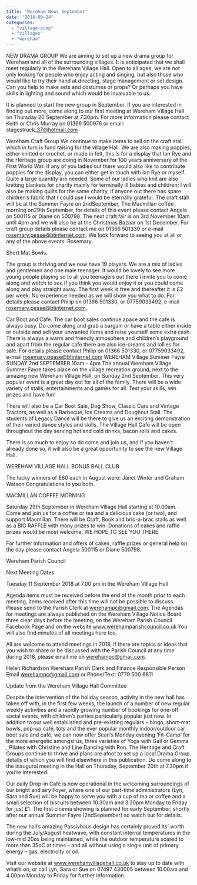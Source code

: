 ```yaml
---
title: "Wereham News September"
date: "2018-09-24"
categories: 
  - "village-pump"
  - "villages"
  - "wereham"
---
```


NEW DRAMA GROUP We are aiming to set up a new drama group for Wereham and all of the surrounding villages. It is anticipated that we shall meet regularly in the Wereham Village Hall. Open to all ages, we are not only looking for people who enjoy acting and singing, but also those who would like to try their hand at directing, stage management or set design. Can you help to make sets and costumes or props? Or perhaps you have skills in lighting and sound which would be invaluable to us.

It is planned to start the new group in September. If you are interested in finding out more, come along to our first meeting at Wereham Village Hall on Thursday 20 September at 7.30pm. For more information please contact Keith or Chris Murray on 01366 500976 or email: stagestruck\_37@hotmail.com

Wereham Craft Group We continue to make items to sell on the craft stall which in turn is fund raising for the village Hall. We are also making poppies, either knitted or crochet, or made in felt, this is for a display that Ian Rye and the Heritage group are doing in November for 100 years anniversary of the First World War. If any of you ladies out there would also like to contribute poppies for the display, you can either get in touch with Ian Rye or myself. Quite a large quantity are needed. Some of our ladies who knit are also knitting blankets for charity mainly for terminally ill babies and children; I will also be making quilts for the same charity, if anyone out there has spare children’s fabric that I could use I would be eternally grateful. The craft stall will be at the Summer Fayre on 2ndSeptember, The Macmillan coffee morning on29th September, for details of this event please contact Angela on 500115 or Diane on 500798. The next craft fair is on 3rd November 10am until 4pm and we will also be at the Christmas Bazaar on 1st December. For craft group details please contact me on 01366 501330 or e-mail rosemary.pease@btinternet.com. We look forward to seeing you at all or any of the above events. Rosemary.

Short Mat Bowls.

The group is thriving and we now have 19 players. We are a mix of ladies and gentlemen and one male teenager. It would be lovely to see more young people playing so to all you teenagers out there I invite you to come along and watch to see if you think you would enjoy it or you could come along and play straight away. The first week is free and thereafter it is £2 per week. No experience needed as we will show you what to do. For details please contact Philip on 01366 501330, or 07759033492, e-mail rosemary.pease@btinternet.com.

Car Boot and Cafe. The car boot sales continue apace and the cafe is always busy. Do come along and grab a bargain or have a table either inside or outside and sell your unwanted items and raise yourself some extra cash. There is always a warm and friendly atmosphere and children’s playground and apart from the regular cafe there are also ice-creams and lollies for sale. For details please contact Philip on 01366 501330, or 07759033492, e-mail rosemary.pease@btinternet.com WEREHAM Village Summer Fayre SUNDAY 2nd SEPTEMBER 10am - 4pm The annual Wereham Village Summer Fayre takes place on the village recreation ground, next to the amazing new Wereham Village Hall, on Sunday 2nd September. This very popular event is a great day out for all of the family. There will be a wide variety of stalls, entertainments and games for all. Test your skills, win prizes and have fun!

There will also be a Car Boot Sale, Dog Show, Classic Cars and Vintage Tractors, as well as a Barbecue, Ice Creams and Doughnut Stall. The students of Legacy Dance will be there to give us an exciting demonstration of their varied dance styles and skills. The Village Hall Cafe will be open throughout the day serving hot and cold drinks, bacon rolls and cakes.

There is so much to enjoy so do come and join us, and if you haven't already done so, it will also be a great opportunity to see the new Village Hall.

WEREHAM VILLAGE HALL BONUS BALL CLUB

The lucky winners of £60 each in August were: Janet Winter and Graham Watson Congratulations to you both.

MACMILLAN COFFEE MORNING

Saturday 29th September in Wereham Village Hall starting at 10.00am. Come and join us for a coffee or tea and a delicious cake (or two), and support Macmillan. There will be Craft, Book and bric-a-brac stalls as well as a BIG RAFFLE with many prizes to win. Donations of cakes and raffle prizes would be most welcome. WE HOPE TO SEE YOU THERE

For further information and offers of cakes, raffle prizes or general help on the day please contact Angela 500115 or Diane 500798.

Wereham Parish Council

Next Meeting Dates

Tuesday 11 September 2018 at 7.00 pm in the Wereham Village Hall

Agenda items must be received before the end of the month prior to each meeting, items received after this time will not be possible to discuss. Please send to the Parish Clerk at werehampc@gmail.com. The Agendas for meetings are always published on the Wereham Village Notice Board three clear days before the meeting, on the Wereham Parish Council Facebook Page and on the website www.werehamparishcouncil.co.uk You will also find minutes of all meetings here too.

All are welcome to attend meetings in 2018, if there are topics or ideas that you wish to share or be discussed with the Parish Council at any time during 2018, please email me on werehampc@gmail.com.

Helen Richardson Wereham Parish Clerk and Finance Responsible Person Email werehampc@gmail.com or Phone/Text: 0779 500 6811

Update from the Wereham Village Hall Committee

Despite the intervention of the holiday season, activity in the new hall has taken off with, in the first few weeks, the launch of a number of new regular weekly activities and a rapidly growing number of bookings for one-off social events, with children’s parties particularly popular just now. In addition to our well established and pre-existing regulars – bingo, short-mat bowls, pop-up café, tots and the ever popular monthly indoor/outdoor car boot sale and café, we can now offer Sean’s Monday evening ‘Fit-Camp’ for the more energetic amongst us, three varieties of Yoga with Gail or Gemma , Pilates with Christine and Line Dancing with Ron. The Heritage and Craft Groups continue to thrive and plans are afoot to set up a local Drama Group, details of which you will find elsewhere in this publication. Do come along to the inaugural meeting in the Hall on Thursday, September 20th at 7.30pm if you’re interested.

Our daily Drop-in Café is now operational in the welcoming surroundings of our bright and airy Foyer, where one of our part-time administrators (Lyn, Sara and Sue) will be happy to serve you with a cup of tea or coffee and a small selection of biscuits between 10.30am and 3.30pm Monday to Friday for just £1. The first cinema showing is planned for early September, shortly after our annual Summer Fayre (2ndSeptember) so watch out for details.

The new hall’s amazing Passivhaus design has certainly proved its’ worth during the July/August heatwave, with constant internal temperatures in the low-mid 20os being maintained, while the outdoor temperature soared to more than 35oC at times – and all without using a single unit of primary energy – gas, electricity or oil.

Visit our website at www.werehamvillagehall.co.uk to stay up to date with what’s on, or call Lyn, Sara or Sue on 07497 430005 between 10.00am and 4.00pm Monday to Friday for further information.
